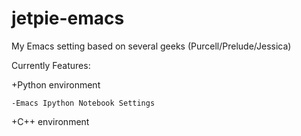 jetpie-emacs
============

My Emacs setting based on several geeks (Purcell/Prelude/Jessica)

Currently Features:


+Python environment

	-Emacs Ipython Notebook Settings
	
+C++ environment
